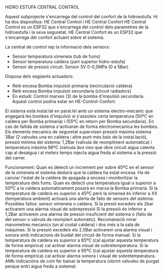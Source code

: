 HIDRO ESTUFA CENTRAL CONTROL

Aquest subprojecte s'encarrega del control del confort de la hidroestufa. Hi ha dos dispositius: HE Central Control i HE Central Confort HE Central Control es un ESP32 que s'encarrega del control dels parametres de la hidroestufa i la seva seguretat. HE Central Confort és un ESP32 que s'encarrega del confort actuant sobre el sistema.

La central de control rep la informació dels sensors:
- Sensor temperatura ximeneia (tub de fums)
- Sensor temperatura caldera (part superior hidro-estufa)
- Sensor de pressió circuit. Sensor 5V 0-0,5MPa (0 a 5Bar)

Disposa dels següents actuadors:
- Relé encesa Bomba impulsió primaria (recirculació caldera)
- Relé encesa Bomba impulsió secundaria (circuit radiadors)
- En estudi: Control marxes (3) de la bomba d'impulsió secundaria. Aquest control podria estar en HE-Control-Confort.

El sistema està instal.lat en paral.lel amb un sistema electro-mecanic que engegarà les bombes d'impulsió si s'assoleix certa temperatura (50ºC en caldera per Bomba primaria) i (55ºC en retorn per Bomba secundaria).
En cas de fallida de sistema s'activaran de forma electromecanica les bombes. Els elements mecanics de seguretat supervisen pressió màxima sistema 3Bar (2 valvules una en caldera i altre punt més baix de la instal.lació), pressió mínima del sistema: 1,2Bar (valvula de reompliment automàtica) i temperatura màxima 98ºC (valvula dos vies que obre circuit aigua calenta cap al desaigua i al meteix temps injecta aigua freda al sistema a la pressió del carrer.

Funcionament:
Quan es detecti un increment per sobre 45ºC en el sensor de la ximeneia el sistema deduirà que la caldera ha estat encesa. Ha de canviar l'estat de la caldera de apagada a encesa i monitoritzar la temperatura dels fums.
Quan es detecti una temperatura igual o superior a 50ºC a la caldera automaticament posarà en marxa la Bomba primaria.
Si la temperatura de caldera es superior a 45ºC però la ximenea és inferior a XX (temperatura ambient) activarà una alerta de fallo de sensors del sistema. Possibles fallos: sensor ximeneia o caldera.
Si la presió excedeix els 2bar activarem una alarma visual de sobrepressió
Si la pressió és inferior a 1,2Bar activarem una alarma de pressió insuficient del sistema o (fallo de del sensor o vàlvula de reomplert automàtic). Recomanació mirar manometres mecanics (un al costat caldera) i dos més a la sala de màquines.
Si la pressió excedeix els 2,5Bar activarem una alarma visual i sonora amb indicacions de buidat del circuit de forma manual.
Si la temperatura de caldera es superior a 85ºC (cal ajustar aquesta temperatura de forma empirica) cal activar alarma visual de sobretemperatura.
Si la temperatura de caldera es superior a 95ºC (cal ajustar aquesta temperatura de forma empirica) cal activar alarma sonora i visual de sobretemperatura. AMb indicacións de com fer baixar la temperatura (obrint valvules de purgat perque entri aigua freda a sistema)

